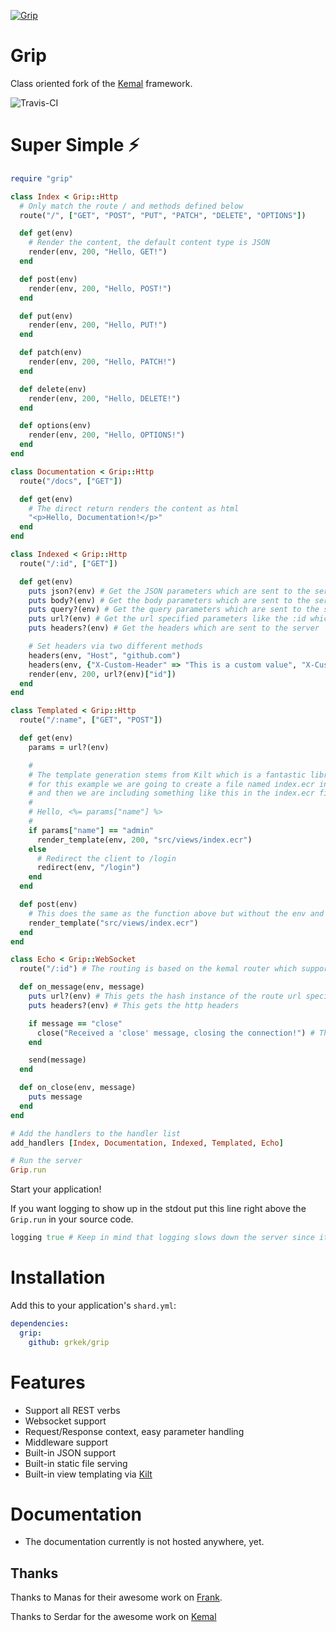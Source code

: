 
[![Grip](https://avatars0.githubusercontent.com/u/44188195?s=200&v=4)](https://github.com/grkek/grip)

# Grip

Class oriented fork of the [Kemal](https://kemalcr.com) framework.

![Travis-CI](https://travis-ci.com/grkek/grip.svg?branch=master)

# Super Simple ⚡️

```ruby
require "grip"

class Index < Grip::Http
  # Only match the route / and methods defined below
  route("/", ["GET", "POST", "PUT", "PATCH", "DELETE", "OPTIONS"])

  def get(env)
    # Render the content, the default content type is JSON
    render(env, 200, "Hello, GET!")
  end

  def post(env)
    render(env, 200, "Hello, POST!")
  end

  def put(env)
    render(env, 200, "Hello, PUT!")
  end

  def patch(env)
    render(env, 200, "Hello, PATCH!")
  end

  def delete(env)
    render(env, 200, "Hello, DELETE!")
  end

  def options(env)
    render(env, 200, "Hello, OPTIONS!")
  end
end

class Documentation < Grip::Http
  route("/docs", ["GET"])

  def get(env)
    # The direct return renders the content as html
    "<p>Hello, Documentation!</p>"
  end
end

class Indexed < Grip::Http
  route("/:id", ["GET"])

  def get(env)
    puts json?(env) # Get the JSON parameters which are sent to the server
    puts body?(env) # Get the body parameters which are sent to the server
    puts query?(env) # Get the query parameters which are sent to the server
    puts url?(env) # Get the url specified parameters like the :id which are sent to the server
    puts headers?(env) # Get the headers which are sent to the server

    # Set headers via two different methods
    headers(env, "Host", "github.com")
    headers(env, {"X-Custom-Header" => "This is a custom value", "X-Custom-Header-Two" => "This is a custom value"})
    render(env, 200, url?(env)["id"])
  end
end

class Templated < Grip::Http
  route("/:name", ["GET", "POST"])

  def get(env)
    params = url?(env)

    #
    # The template generation stems from Kilt which is a fantastic library,
    # for this example we are going to create a file named index.ecr in the src/views/ directory
    # and then we are including something like this in the index.ecr file:
    #
    # Hello, <%= params["name"] %>
    #
    if params["name"] == "admin"
      render_template(env, 200, "src/views/index.ecr")
    else
      # Redirect the client to /login
      redirect(env, "/login")
    end
  end

  def post(env)
    # This does the same as the function above but without the env and response code parameters.
    render_template("src/views/index.ecr")
  end
end

class Echo < Grip::WebSocket
  route("/:id") # The routing is based on the kemal router which supports the same routing powers.

  def on_message(env, message)
    puts url?(env) # This gets the hash instance of the route url specified variables
    puts headers?(env) # This gets the http headers

    if message == "close"
      close("Received a 'close' message, closing the connection!") # This closes the connection
    end

    send(message)
  end

  def on_close(env, message)
    puts message
  end
end

# Add the handlers to the handler list
add_handlers [Index, Documentation, Indexed, Templated, Echo]

# Run the server
Grip.run
```

Start your application!

If you want logging to show up in the stdout put this line right above the `Grip.run` in your source code.

```ruby
logging true # Keep in mind that logging slows down the server since it is an IO bound operation
```

# Installation

Add this to your application's `shard.yml`:

```yaml
dependencies:
  grip:
    github: grkek/grip
```

# Features

- Support all REST verbs
- Websocket support
- Request/Response context, easy parameter handling
- Middleware support
- Built-in JSON support
- Built-in static file serving
- Built-in view templating via [Kilt](https://github.com/jeromegn/kilt)

# Documentation

- The documentation currently is not hosted anywhere, yet.

## Thanks

Thanks to Manas for their awesome work on [Frank](https://github.com/manastech/frank).

Thanks to Serdar for the awesome work on [Kemal](https://github.com/kemalcr/kemal)
